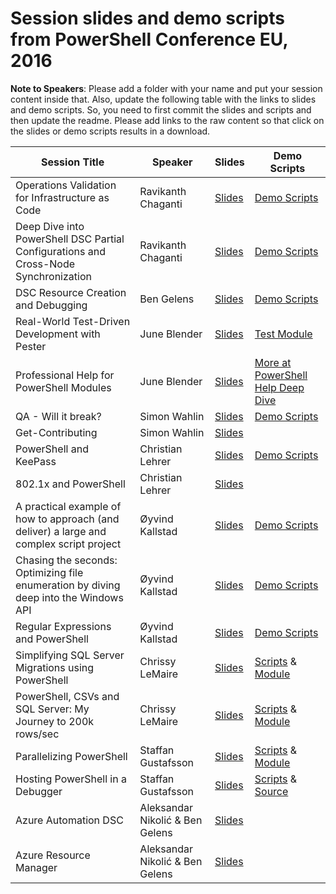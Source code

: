 # Session slides and demo scripts from PowerShell Conference EU, 2016

**Note to Speakers**: Please add a folder with your name and put your session content inside that. Also, update the following table with the links to slides and demo scripts. So, you need to first commit the slides and scripts and then update the readme. Please add links to the raw content so that click on the slides or demo scripts results in a download.

| Session Title  | Speaker | Slides | Demo Scripts |
| ------------- | ------------- | ------------- | ------------- |
| Operations Validation for Infrastructure as Code  | Ravikanth Chaganti  | [Slides](https://github.com/psconfeu/2016/raw/master/Ravikanth%20Chaganti/OVF/psconfeu-2016_operations-validation-framework_Ravikanth-Chaganti.pptx)| [Demo Scripts](https://github.com/psconfeu/2016/raw/master/Ravikanth%20Chaganti/OVF/Demos.zip) |
| Deep Dive into PowerShell DSC Partial Configurations and Cross-Node Synchronization  | Ravikanth Chaganti  | [Slides](https://github.com/psconfeu/2016/raw/master/Ravikanth%20Chaganti/PCandCNS/psconfeu-2016_partial-config_cross-machice-sync_Ravikanth-Chaganti.pptx) | [Demo Scripts](https://github.com/psconfeu/2016/raw/master/Ravikanth%20Chaganti/PCandCNS/Demos.zip) |
| DSC Resource Creation and Debugging  | Ben Gelens  | [Slides](https://github.com/psconfeu/2016/raw/master/Ben%20Gelens/DSCResCreateDebug/DSC_Resource_Creation_and_Debugging.pptx) | [Demo Scripts](https://github.com/psconfeu/2016/raw/master/Ben%20Gelens/DSCResCreateDebug/Demos.zip) |
| Real-World Test-Driven Development with Pester | June Blender | [Slides](https://github.com/psconfeu/2016/blob/master/June%20Blender/RealWorldPesterTDD/PesterTDD-PSConfEU.pptx) | [Test Module](https://github.com/psconfeu/2016/blob/master/June%20Blender/RealWorldPesterTDD/ManageProfiles.zip) |
| Professional Help for PowerShell Modules | June Blender | [Slides](https://github.com/psconfeu/2016/blob/master/June%20Blender/WritingHelpForPowerShellModules/ProfessionalHelpModules.pptx) | [More at PowerShell Help Deep Dive](https://github.com/juneb/PowerShellHelpDeepDive)|
| QA - Will it break? | Simon Wahlin | [Slides](https://github.com/psconfeu/2016/raw/master/Simon%20Wahlin/QA-Will%20It%20Break/QA-Will%20it%20beak.pptx) | [Demo Scripts](https://github.com/psconfeu/2016/raw/master/Simon%20Wahlin/QA-Will%20It%20Break/QA-WillItBreak.zip) |
| Get-Contributing | Simon Wahlin | [Slides](https://github.com/psconfeu/2016/raw/master/Simon%20Wahlin/Get-Contributing/Get-Contributing.pptx) |  |
| PowerShell and KeePass | Christian Lehrer | [Slides](https://github.com/psconfeu/2016/blob/master/Christian%20Lehrer/PowerShell%2BKeePass/Slides-KeePass%2BPowerShell.zip) | [Demo Scripts](https://github.com/psconfeu/2016/blob/master/Christian%20Lehrer/PowerShell%2BKeePass/Scripts-KeePass%2BPowerShell.zip)  |
| 802.1x and PowerShell | Christian Lehrer | [Slides](https://github.com/psconfeu/2016/blob/master/Christian%20Lehrer/802.1X/SystemCenterPowerShellandNAC.pptx)|  |
| A practical example of how to approach (and deliver) a large and complex script project | Øyvind Kallstad | [Slides](https://github.com/psconfeu/2016/blob/master/%C3%98yvind%20Kallstad/ScriptProject/ok_PracticalScriptProject.pptx) | [Demo Scripts](https://github.com/psconfeu/2016/blob/master/%C3%98yvind%20Kallstad/ScriptProject/Move-HomeArea.ps1)
| Chasing the seconds: Optimizing file enumeration by diving deep into the Windows API | Øyvind Kallstad | [Slides](https://github.com/psconfeu/2016/blob/master/%C3%98yvind%20Kallstad/ChasingTheSeconds/ok_ChasingTheSeconds.pptx) | [Demo Scripts](https://github.com/psconfeu/2016/blob/master/%C3%98yvind%20Kallstad/ChasingTheSeconds/ChasingTheSeconds_Demo.zip)
| Regular Expressions and PowerShell | Øyvind Kallstad | [Slides](https://github.com/psconfeu/2016/blob/master/%C3%98yvind%20Kallstad/RegEx/ok_Regex.pptx) | [Demo Scripts](https://github.com/psconfeu/2016/blob/master/%C3%98yvind%20Kallstad/RegEx/RegEx_Demo.zip)
| Simplifying SQL Server Migrations using PowerShell | Chrissy LeMaire | [Slides](https://github.com/psconfeu/2016/raw/master/Chrissy%20LeMaire/SimplifyingSqlMigrations/psconfeu_lemaire_simplifying_redistrib.pptx) | [Scripts](https://github.com/psconfeu/2016/raw/master/Chrissy%20LeMaire/SimplifyingSqlMigrations/code.zip) &amp; [Module](https://github.com/ctrlbold/dbatools)
| PowerShell, CSVs and SQL Server: My Journey to 200k rows/sec | Chrissy LeMaire | [Slides](https://github.com/psconfeu/2016/raw/master/Chrissy%20LeMaire/JourneyTo200k/psconfeu_lemaire_journey_redistrib.pptx) | [Scripts](https://github.com/psconfeu/2016/raw/master/Chrissy%20LeMaire/JourneyTo200k/code.zip) &amp; [Module](https://github.com/ctrlbold/SqlImportSpeedTest)
| Parallelizing PowerShell | Staffan Gustafsson | [Slides](https://github.com/psconfeu/2016/raw/master/Staffan%20Gustafsson/ParallelizingPowerShell/Parallelizing_PowerShell.pptx) | [Scripts](https://github.com/psconfeu/2016/raw/master/Staffan%20Gustafsson/ParallelizingPowerShell/Parallel.zip) &amp; [Module](https://github.com/powercode/PSParallel)
| Hosting PowerShell in a Debugger | Staffan Gustafsson | [Slides](https://github.com/psconfeu/2016/raw/master/Staffan%20Gustafsson/HostingPowerShellInDebugger/Hosting_PowerShell_in_a_Debugger.pptx) | [Scripts](https://github.com/psconfeu/2016/raw/master/Staffan%20Gustafsson/HostingPowerShellInDebugger/HostingPowerShellInADebugger.zip) &amp; [Source](https://github.com/powercode/PSExt)
| Azure Automation DSC  | Aleksandar Nikolić & Ben Gelens  | [Slides](https://github.com/psconfeu/2016/raw/master/Ben%20Gelens/AADSC/Azure_Automation_DSC_v3.1.pptx) ||
| Azure Resource Manager  | Aleksandar Nikolić & Ben Gelens  | [Slides](https://github.com/psconfeu/2016/raw/master/Ben%20Gelens/ARM/ARM_v2.pptx) ||